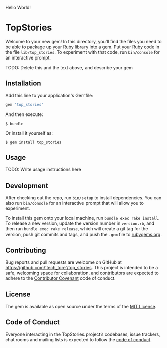 Hello World!

# TopStories

Welcome to your new gem! In this directory, you'll find the files you need to be able to package up your Ruby library into a gem. Put your Ruby code in the file `lib/top_stories`. To experiment with that code, run `bin/console` for an interactive prompt.

TODO: Delete this and the text above, and describe your gem

## Installation

Add this line to your application's Gemfile:

```ruby
gem 'top_stories'
```

And then execute:

    $ bundle

Or install it yourself as:

    $ gem install top_stories

## Usage

TODO: Write usage instructions here

## Development

After checking out the repo, run `bin/setup` to install dependencies. You can also run `bin/console` for an interactive prompt that will allow you to experiment.

To install this gem onto your local machine, run `bundle exec rake install`. To release a new version, update the version number in `version.rb`, and then run `bundle exec rake release`, which will create a git tag for the version, push git commits and tags, and push the `.gem` file to [rubygems.org](https://rubygems.org).

## Contributing

Bug reports and pull requests are welcome on GitHub at https://github.com/'tech_tore'/top_stories. This project is intended to be a safe, welcoming space for collaboration, and contributors are expected to adhere to the [Contributor Covenant](http://contributor-covenant.org) code of conduct.

## License

The gem is available as open source under the terms of the [MIT License](https://opensource.org/licenses/MIT).

## Code of Conduct

Everyone interacting in the TopStories project’s codebases, issue trackers, chat rooms and mailing lists is expected to follow the [code of conduct](https://github.com/'tech_tore'/top_stories/blob/master/CODE_OF_CONDUCT.md).

